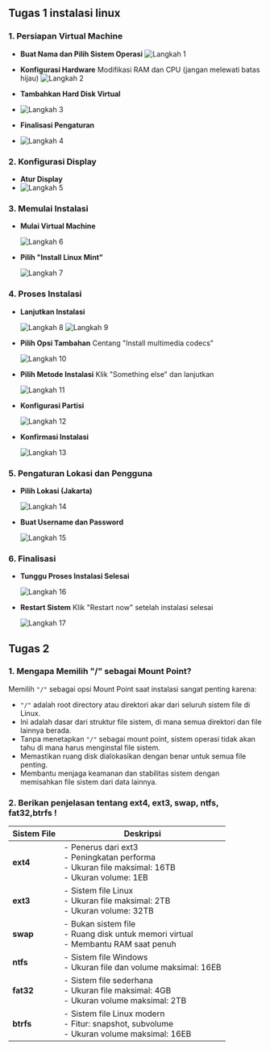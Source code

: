 ## Tugas 1 instalasi linux

### 1. Persiapan Virtual Machine

- **Buat Nama dan Pilih Sistem Operasi**
  ![Langkah 1](https://github.com/RadidPalindoAdlan/RADID-PALINDO-ADLAN_09011282328054_SK3C_SISTEM-OPERASI/blob/main/1.png)

- **Konfigurasi Hardware**
  Modifikasi RAM dan CPU (jangan melewati batas hijau)
  ![Langkah 2](https://github.com/RadidPalindoAdlan/RADID-PALINDO-ADLAN_09011282328054_SK3C_SISTEM-OPERASI/blob/main/2.png)

- **Tambahkan Hard Disk Virtual**
- 
  ![Langkah 3](https://github.com/RadidPalindoAdlan/RADID-PALINDO-ADLAN_09011282328054_SK3C_SISTEM-OPERASI/blob/main/3.png)

- **Finalisasi Pengaturan**
- 
  ![Langkah 4](https://github.com/RadidPalindoAdlan/RADID-PALINDO-ADLAN_09011282328054_SK3C_SISTEM-OPERASI/blob/main/4.png)

### 2. Konfigurasi Display

- **Atur Display**
- 
  ![Langkah 5](https://github.com/RadidPalindoAdlan/RADID-PALINDO-ADLAN_09011282328054_SK3C_SISTEM-OPERASI/blob/main/5.png)

### 3. Memulai Instalasi

- **Mulai Virtual Machine**
  
  ![Langkah 6](https://github.com/RadidPalindoAdlan/RADID-PALINDO-ADLAN_09011282328054_SK3C_SISTEM-OPERASI/blob/main/6.png)

- **Pilih "Install Linux Mint"**
  
  ![Langkah 7](https://github.com/RadidPalindoAdlan/RADID-PALINDO-ADLAN_09011282328054_SK3C_SISTEM-OPERASI/blob/main/7.png)

### 4. Proses Instalasi

- **Lanjutkan Instalasi**
  
  ![Langkah 8](https://github.com/RadidPalindoAdlan/RADID-PALINDO-ADLAN_09011282328054_SK3C_SISTEM-OPERASI/blob/main/8.png)
  ![Langkah 9](https://github.com/RadidPalindoAdlan/RADID-PALINDO-ADLAN_09011282328054_SK3C_SISTEM-OPERASI/blob/main/9.png)

- **Pilih Opsi Tambahan**
  Centang "Install multimedia codecs"
  
  ![Langkah 10](https://github.com/RadidPalindoAdlan/RADID-PALINDO-ADLAN_09011282328054_SK3C_SISTEM-OPERASI/blob/main/10.png)

- **Pilih Metode Instalasi**
  Klik "Something else" dan lanjutkan
  
  ![Langkah 11](https://github.com/RadidPalindoAdlan/RADID-PALINDO-ADLAN_09011282328054_SK3C_SISTEM-OPERASI/blob/main/11.png)

- **Konfigurasi Partisi**
  
  ![Langkah 12](https://github.com/RadidPalindoAdlan/RADID-PALINDO-ADLAN_09011282328054_SK3C_SISTEM-OPERASI/blob/main/12.png)

- **Konfirmasi Instalasi**
  
  ![Langkah 13](https://github.com/RadidPalindoAdlan/RADID-PALINDO-ADLAN_09011282328054_SK3C_SISTEM-OPERASI/blob/main/13.png)

### 5. Pengaturan Lokasi dan Pengguna

- **Pilih Lokasi (Jakarta)**
  
  ![Langkah 14](https://github.com/RadidPalindoAdlan/RADID-PALINDO-ADLAN_09011282328054_SK3C_SISTEM-OPERASI/blob/main/14.png)

- **Buat Username dan Password**
  
  ![Langkah 15](https://github.com/RadidPalindoAdlan/RADID-PALINDO-ADLAN_09011282328054_SK3C_SISTEM-OPERASI/blob/main/15.png)

### 6. Finalisasi

- **Tunggu Proses Instalasi Selesai**
  
  ![Langkah 16](https://github.com/RadidPalindoAdlan/RADID-PALINDO-ADLAN_09011282328054_SK3C_SISTEM-OPERASI/blob/main/16.png)

- **Restart Sistem**
  Klik "Restart now" setelah instalasi selesai
  
  ![Langkah 17](https://github.com/RadidPalindoAdlan/RADID-PALINDO-ADLAN_09011282328054_SK3C_SISTEM-OPERASI/blob/main/17.png)

<h>

## Tugas 2

### 1. Mengapa Memilih "/" sebagai Mount Point?

Memilih `"/"` sebagai opsi Mount Point saat instalasi sangat penting karena:

- `"/"` adalah root directory atau direktori akar dari seluruh sistem file di Linux.
- Ini adalah dasar dari struktur file sistem, di mana semua direktori dan file lainnya berada.
- Tanpa menetapkan `"/"` sebagai mount point, sistem operasi tidak akan tahu di mana harus menginstal file sistem.
- Memastikan ruang disk dialokasikan dengan benar untuk semua file penting.
- Membantu menjaga keamanan dan stabilitas sistem dengan memisahkan file sistem dari data lainnya.

### 2. Berikan penjelasan tentang ext4, ext3, swap, ntfs, fat32,btrfs !

| Sistem File | Deskripsi |
|-------------|-----------|
| **ext4**    | - Penerus dari ext3<br>- Peningkatan performa<br>- Ukuran file maksimal: 16TB<br>- Ukuran volume: 1EB |
| **ext3**    | - Sistem file Linux<br>- Ukuran file maksimal: 2TB<br>- Ukuran volume: 32TB |
| **swap**    | - Bukan sistem file<br>- Ruang disk untuk memori virtual<br>- Membantu RAM saat penuh |
| **ntfs**    | - Sistem file Windows<br>- Ukuran file dan volume maksimal: 16EB |
| **fat32**   | - Sistem file sederhana<br>- Ukuran file maksimal: 4GB<br>- Ukuran volume maksimal: 2TB |
| **btrfs**   | - Sistem file Linux modern<br>- Fitur: snapshot, subvolume<br>- Ukuran volume maksimal: 16EB |
